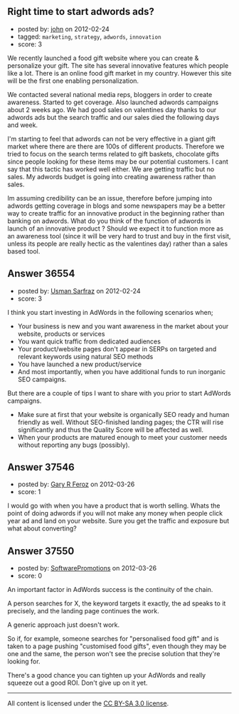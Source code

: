 ## Right time to start adwords ads?

- posted by: [john](https://stackexchange.com/users/-1/16616-john) on 2012-02-24
- tagged: `marketing`, `strategy`, `adwords`, `innovation`
- score: 3


We recently launched a food gift website where you can create & personalize your gift. The site has several innovative features which people like a lot. There is an online food gift market in my country. However this site will be the first one enabling personalization. 

We contacted several national media reps, bloggers in order to create awareness. Started to get coverage. Also launched adwords campaigns about 2 weeks ago. We had good sales on valentines day thanks to our adwords ads but the search traffic and our sales died the following days and week.

I'm starting to feel that adwords can not be very effective in a giant gift market where there are there are 100s of different products. Therefore we tried to focus on the search terms related to gift baskets, chocolate gifts since people looking for these items may be our potential customers. I cant say that this tactic has worked well either. We are getting traffic but no sales. My adwords budget is going into creating awareness rather than sales.

Im assuming credibility can be an issue, therefore before jumping into adwords getting coverage in blogs and some newspapers may be a better way to create traffic for an innovative product in the beginning rather than banking on adwords. What do you think of the function of adwords in launch of an innovative product ? Should we expect it to function more as an awareness tool (since it will be very hard to trust and buy in the first visit, unless its people are really hectic as the valentines day) rather than a sales based tool.    








## Answer 36554

- posted by: [Usman Sarfraz](https://stackexchange.com/users/-1/9246-usman-sarfraz) on 2012-02-24
- score: 3

I think you start investing in AdWords in the following scenarios when;

 - Your business is new and you want awareness in the market about your website, products or services
 - You want quick traffic from dedicated audiences
 - Your product/website pages don't appear in SERPs on targeted and relevant keywords using natural SEO methods
 - You have launched a new product/service
 - And most importantly, when you have additional funds to run inorganic SEO campaigns.

But there are a couple of tips I want to share with you prior to start AdWords campaigns.

 - Make sure at first that your website is organically SEO ready and human friendly as well. Without SEO-finished landing pages; the CTR will rise significantly and thus the Quality Score will be affected as well.
 - When your products are matured enough to meet your customer needs without reporting any bugs (possibly).


## Answer 37546

- posted by: [Gary R Feroz](https://stackexchange.com/users/-1/17155-gary-r-feroz) on 2012-03-26
- score: 1

I would go with when you have a product that is worth selling. Whats the point of doing adwords if you will not make any money when people click year ad and land on your website. Sure you get the traffic and exposure but what about converting?


## Answer 37550

- posted by: [SoftwarePromotions](https://stackexchange.com/users/-1/1635-softwarepromotions) on 2012-03-26
- score: 0

An important factor in AdWords success is the continuity of the chain.

A person searches for X, the keyword targets it exactly, the ad speaks to it precisely, and the landing page continues the work.

A generic approach just doesn't work.

So if, for example, someone searches for "personalised food gift" and is taken to a page pushing "customised food gifts", even though they may be one and the same, the person won't see the precise solution that they're looking for.

There's a good chance you can tighten up your AdWords and really squeeze out a good ROI. Don't give up on it yet.



---

All content is licensed under the [CC BY-SA 3.0 license](https://creativecommons.org/licenses/by-sa/3.0/).

